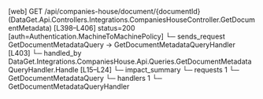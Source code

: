 [web] GET /api/companies-house/document/{documentId}  (DataGet.Api.Controllers.Integrations.CompaniesHouseController.GetDocumentMetadata)  [L398–L406] status=200 [auth=Authentication.MachineToMachinePolicy]
  └─ sends_request GetDocumentMetadataQuery -> GetDocumentMetadataQueryHandler [L403]
    └─ handled_by DataGet.Integrations.CompaniesHouse.Api.Queries.GetDocumentMetadataQueryHandler.Handle [L15–L24]
  └─ impact_summary
    └─ requests 1
      └─ GetDocumentMetadataQuery
    └─ handlers 1
      └─ GetDocumentMetadataQueryHandler

